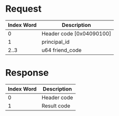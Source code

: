 # Request

| Index Word | Description                |
|------------|----------------------------|
| 0          | Header code \[0x04090100\] |
| 1          | principal_id               |
| 2..3       | u64 friend_code            |

# Response

| Index Word | Description |
|------------|-------------|
| 0          | Header code |
| 1          | Result code |